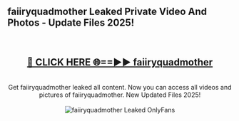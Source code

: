 <h2>faiiryquadmother Leaked Private Video And Photos - Update Files 2025!</h2>
<br>
<div align="center">
<h2><a href="https://betterlinks.top/A2PfLJ" rel="nofollow">🔴 CLICK HERE 🌐==►► faiiryquadmother</a></h2>
<br>
Get faiiryquadmother leaked all content. Now you can access all videos and pictures of faiiryquadmother. New Updated Files 2025!
<br>
<br>
<a href="https://betterlinks.top/A2PfLJ" rel="nofollow" data-target="animated-image.originalLink"><img src="https://i.imgur.com/dJHk4Zq.gif" alt="faiiryquadmother Leaked  OnlyFans" style="max-width: 100%; display: inline-block;" data-target="animated-image.originalImage"></a>
</div>
<br>